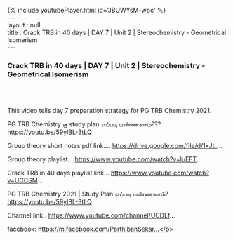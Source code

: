 {% include youtubePlayer.html id='JBUWYsM-wpc' %}<br>---<br>layout : null<br>title : Crack TRB in 40 days | DAY 7 | Unit 2 | Stereochemistry - Geometrical Isomerism<br>---<br><h3>Crack TRB in 40 days | DAY 7 | Unit 2 | Stereochemistry - Geometrical Isomerism</h3><br><br><p>This video tells day 7 preparation strategy for PG TRB Chemistry 2021.

PG TRB Chemistry கு study plan எப்படி பண்ணலாம்??? 
https://youtu.be/59ylBL-3tLQ

Group theory short notes pdf link....
https://drive.google.com/file/d/1xJt_...

Group theory playlist...
https://www.youtube.com/watch?v=luEFT...

Crack TRB in 40 days playlist link...
https://www.youtube.com/watch?v=UCCSM...

PG TRB Chemistry 2021 | Study Plan எப்படி பண்ணலாம்?
https://youtu.be/59ylBL-3tLQ

Channel link..
https://www.youtube.com/channel/UCDLf...

facebook: https://m.facebook.com/ParthibanSekar...</p><br>